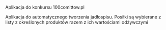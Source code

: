 Aplikacja do konkursu 100comittow.pl

Aplikacja do automatycznego tworzenia jadłospisu.
Posiłki są wybierane z listy z określonych produktów razem z ich wartościami odżywczymi

